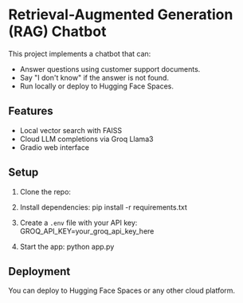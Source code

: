 # Retrieval-Augmented Generation (RAG) Chatbot

This project implements a chatbot that can:

- Answer questions using customer support documents.
- Say "I don't know" if the answer is not found.
- Run locally or deploy to Hugging Face Spaces.

## Features

- Local vector search with FAISS
- Cloud LLM completions via Groq Llama3
- Gradio web interface

## Setup

1. Clone the repo:


2. Install dependencies:
    pip install -r requirements.txt

3. Create a `.env` file with your API key:
    GROQ_API_KEY=your_groq_api_key_here

4. Start the app:
    python app.py


## Deployment

You can deploy to Hugging Face Spaces or any other cloud platform.


